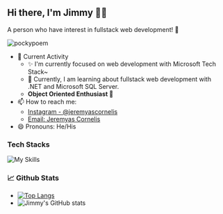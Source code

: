 ## Hi there, I'm Jimmy 👋😉
A person who have interest in fullstack web development! 🙌
<p align="left"> <img src="https://komarev.com/ghpvc/?username=pockypoem&label=Profile%20views&color=0e75b6&style=flat" alt="pockypoem" /> </p>

- 🎯 Current Activity
  - ✨ I'm currently focused on web development with Microsoft Tech Stack~
  - 📝 Currently, I am learning about fullstack web development with .NET and Microsoft SQL Server.
  - **Object Oriented Enthusiast 🥂**
- 📫 How to reach me:
  - [Instagram - @jeremyascornelis](https://www.instagram.com/jeremyascornelis/)
  - [Email: Jeremyas Cornelis](mailto:cornelisjeremyas@gmail.com)
- 😄 Pronouns: He/His

### Tech Stacks
![My Skills](https://skillicons.dev/icons?i=html,css,js,ts,cs,dotnet,react,jest,vitest,php,py,flask,nodejs,express,java,postgres,mongodb,mysql,sqlite,bootstrap,tailwind,tensorflow,laravel,git,github,vite,netlify,vscode,visualstudio,idea,postman,discord&theme=light)
### 📈 Github Stats
 - [![Top Langs](https://github-readme-stats.vercel.app/api/top-langs/?username=pockypoem&hide=jupyter%20notebook,html,css&layout=compact&langs_count=8)](https://github.com/anuraghazra/github-readme-stats)
 - ![Jimmy's GitHub stats](https://github-readme-stats.vercel.app/api?username=pockypoem&show_icons=true)
